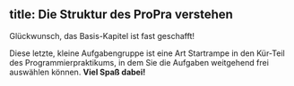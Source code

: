title: Die Struktur des ProPra verstehen
---
Glückwunsch, das Basis-Kapitel ist fast geschafft!

Diese letzte, kleine Aufgabengruppe ist eine Art Startrampe in den Kür-Teil des Programmierpraktikums,
in dem Sie die Aufgaben weitgehend frei auswählen können.
**Viel Spaß dabei!**
